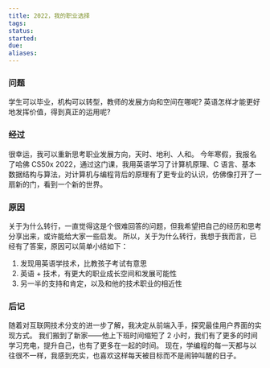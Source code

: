 ```yaml
---
title: 2022，我的职业选择
tags: 
status: 
started: 
due: 
aliases: 
---
```

### 问题
学生可以毕业，机构可以转型，教师的发展方向和空间在哪呢?
英语怎样才能更好地发挥价值，得到真正的运用呢?
### 经过
很幸运，我可以重新思考职业发展方向，天时、地利、人和。
今年寒假，我报名了哈佛 CS50x 2022，通过这门课，我用英语学习了计算机原理、C 语言、基本数据结构与算法，对计算机与编程背后的原理有了更专业的认识，仿佛像打开了一扇新的门，看到一个新的世界。
### 原因
关于为什么转行，一直觉得这是个很难回答的问题，但我希望把自己的经历和思考分享出来，或许能给大家一些启发。
所以，关于为什么转行，我想于我而言，已经有了答案，原因可以简单小结如下：
1. 发现用英语学技术，比教孩子考试有意思
2. 英语 + 技术，有更大的职业成长空间和发展可能性
3. 另一半的支持和肯定，以及和他的技术职业的相近性
### 后记
随着对互联网技术分支的进一步了解，我决定从前端入手，探究最佳用户界面的实现方式。
我们搬到了新家——他上下班时间缩短了 2 小时，我们有了更多的时间学习充电，提升自己，也有了更多在一起的时间。
现在，学编程的每一天都与以往很不一样，我感到充实，也喜欢这样每天被目标而不是闹钟叫醒的日子。
